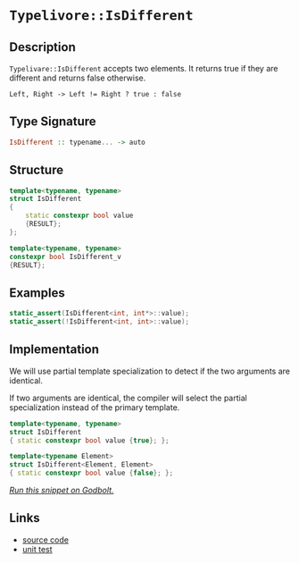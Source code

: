 <!-- Copyright 2024 Feng Mofan
SPDX-License-Identifier: Apache-2.0 -->

# `Typelivore::IsDifferent`

## Description

`Typelivare::IsDifferent` accepts two elements.
It returns true if they are different and returns false otherwise.

<pre><code>Left, Right -> Left != Right ? true : false</code></pre>

## Type Signature

```Haskell
IsDifferent :: typename... -> auto
```

## Structure

```C++
template<typename, typename>
struct IsDifferent
{
    static constexpr bool value
    {RESULT};
};

template<typename, typename>
constexpr bool IsDifferent_v
{RESULT};
```

## Examples

```C++
static_assert(IsDifferent<int, int*>::value);
static_assert(!IsDifferent<int, int>::value);
```

## Implementation

We will use partial template specialization to detect if the two arguments are identical.

If two arguments are identical, the compiler will select the partial specialization instead of the primary template.

```C++
template<typename, typename>
struct IsDifferent
{ static constexpr bool value {true}; };

template<typename Element>
struct IsDifferent<Element, Element>
{ static constexpr bool value {false}; };
```

[*Run this snippet on Godbolt.*](https://godbolt.org/#z:OYLghAFBqd5QCxAYwPYBMCmBRdBLAF1QCcAaPECAMzwBtMA7AQwFtMQByARg9KtQYEAysib0QXACx8BBAKoBnTAAUAHpwAMvAFYTStJg1DIApACYAQuYukl9ZATwDKjdAGFUtAK4sGEgGykrgAyeAyYAHI%2BAEaYxAGkAA6oCoRODB7evgnJqY4CoeFRLLHxXIF2mA7pQgRMxASZPn7ltpj2%2BQy19QSFkTFxCQp1DU3ZrcM9fcWlAQCUtqhexMjsHASYLIkGGyYAzG4EAJ6JjKyYANTBmFTCeFikF8enzGwXAEp4wAh3WPvYJg0AEFhsQvA4LgBJBQAETwVCocUYBEBQJMAHYLBdJo5kBc0AxhphVIliBdoqhPBcAG5iLyXDEWAhgzAYmH7LFsjmo1EbLY7VkHZ5nN7YehsQT/VGg8EEKGw%2BGI4jI/ZuMWbZGPdUSlF7AHAxnYuq4/ECIkkskUqm07wMzFUMRKLl7Tno9kunnAgD0ACo/f6A17Ub6/QAVbBCUP%2BoPegNxn0xtEGsx7MLIbxYC6qgmrRIEBRSg3AnF4ZAAfSYCiUDQg0LhCKRkoOYQIjxbPv%2BIBANvpc25xeNpYrVbiBAgYDAdcVjd1bhbbab2C7PcwfZdHAWtE4AFZeH5uLxUJw3NZrNilisGSmeKQCJoNwsANYgbeSAB0GkkXHRew0240Zj%2BP4ZgABwgfonCSLwLASBoGikPuWikEeHC8AoIDwXeHBaAscCwDAiAgEsBCJF4rYUBAaBbHQcQROcnCqCB/gALT%2BJIFzAMgeJSG%2BZi8Jg%2BBEMQ9x6PwggiGI7BSDIgiKCo6jYToegAO7EEwiScDwm47nu97IZwADyZGkXKqBUBcjEsWxHFcRcPFmBcEAeNR9BkuYexcHMvBYThpAQEgVGJDRZAUYFwUgMAUhmHwdAbMQ6EQNEenRGE9RHJpvApcwxBHAZ0TaFUWE3lROoGQwtDpYppBYNEXjAG4Yi0OhB7VZshjAOIVX4Mq1TUpgzVIcSVRkWsN4tu0em0Hg0RqTlHhYHpzJ4DBLV9cQFJKDCbVGFNRj3gsVAGMACgAGp4JgykGS8GUycIojiNJYnyEoah6boXD6O1KCnpY%2BjTehkALKgebpM1zHDOg%2BwwqYljWGYSGoGtwlYADEALJU1TOBArhjC0QQMOg0wDGUSQpGkAi43ouTkwwRMlIMH0Y503SjJ4zR6EzNQjL0YT9PTJOTKzWR44LPNFMTEjoxeqySxBHC7ghekoRZTGsexnHce%2BDkQLghAkFm15ebe%2B0LAgmBMFg8Ro6Qz6SHsb4AJx7OikifmYkj%2BHB27%2BA7ctQaQMEeW%2B/jlCBDsgeUr5cNuTuBIhh6cGhGHG4puEEf5RHGWR5CUGFrl0WwnD1Cw1LosxTD4gYRh2Q7b5cB%2B/GCSQIkfU9EkPdIT1ya9VW6NFqnqRl2ny7pVUoUZJFkRcZkXMXpfl5X7U13XH6Oc5QWuQbexmEbPkbn5AWoC5cQ55RR8b4Mc9l%2Bm7VcA7XDwTQtBxQlSVVVlaU3R/OV5QVDg3SVZEZUKp6RqnVBqtAmo3SwCwdqnUkLdUKngPqA1%2BKqGGhsG640txVSmjNNK801hISWitG8a0NqYC2rAnaYRQCpz4EdU651LrXRam3e6UlO6yG7gpJCfdPp7RhlYX6eDUZAxBmaTg4MCCQz2NDH6Fh4aHiRvcfq8B0btCQVjHGbNxj40JrzGYDNSZ5HSJTD61NOh01mIzTRmMujc3MW0DoXMpiGIlozRxuiRbc2sQzKWywZaeTlgreO%2BkOCz2ICXMuFcb7VzvivDQjldZCS3p5byJtSBmwtoMa2OD/aB1rp%2BdEMd0Q/kkO7NiH0wkoSTphfafl05IGIiZU%2BedaL0Q4MXayLAFDUjxNSBJAphiNz1sjUSsh26cNujwt6IA9ikAHhpA8w9QlK0MlnUy5lunsV6f0mkQymAbGGGvc%2BwUt57F3g0jO7SQq5zOa5bsyBEiJDLIMh2ZZhkEArFEtiMVn5xFfslVKOUv4gtyvlQqACj6lXKpVBBmBar1Uas1G8MC4FEN4Ig3qaiqpDWQCNLBggJq4OmrNI4hDFrCVIbwchKRKHbQ6rQhph0mDHTOhdK6jAbrsMkhILhskXq8KUgsquxgFF/WiGI5CEjCScC9BDb6sNLBKOQiolG6jnFaL8NjAmTiQjuP5lTMmnQnGWPSH4gWdjmZeOFhza1riGiWo5ra9mni3HiyNcEhQ0spKrNHgjTgkSWA9L6QMw5xy5Q6ybm5Q2GTU6m3NpbSgw8CkgDMLXPYextz/i/HBLN6J/DgRqYnWwyc95zCfCASQ25HbbhAoBB2kgHY/mdlwUVnA9gBoTqhFOOFh58UVmPUtFaFhrVSM4SQQA%3D%3D)

## Links

- [source code](../../../../conceptrodon/typelivore/is_different.hpp)
- [unit test](../../../../tests/unit/typelivore/is_different.test.hpp)
